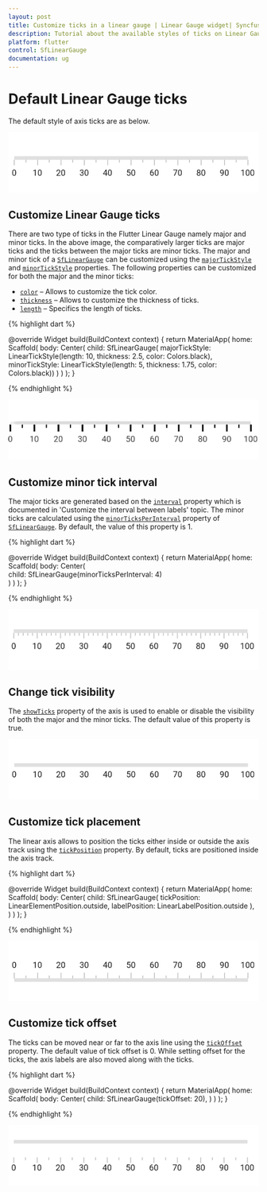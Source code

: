 ```yaml
---
layout: post
title: Customize ticks in a linear gauge | Linear Gauge widget| Syncfusion
description: Tutorial about the available styles of ticks on Linear Gauge Flutter widget.| Flutter Linear Gauge widget|
platform: flutter
control: SfLinearGauge
documentation: ug
---
```


# Default Linear Gauge ticks

The default style of axis ticks are as below.

![Initialize linear gauge for axis](images/getting-started/default_linear_gauge.png)

## Customize Linear Gauge ticks

There are two type of ticks in the Flutter Linear Gauge namely major and minor ticks. In the above image, the comparatively larger ticks are major ticks and the ticks between the major ticks are minor ticks. The major and minor tick of a [`SfLinearGauge`](https://pub.dev/documentation/syncfusion_flutter_gauges/latest/gauges/SfLinearGauge-class.html) can be customized using the [`majorTickStyle`](https://pub.dev/documentation/syncfusion_flutter_gauges/latest/gauges/SfLinearGauge/majorTickStyle.html) and [`minorTickStyle`](https://pub.dev/documentation/syncfusion_flutter_gauges/latest/gauges/MinorTickStyle-class.html) properties. The following properties can be customized for both the major and the minor ticks:
* [`color`](https://pub.dev/documentation/syncfusion_flutter_gauges/latest/gauges/MajorTickStyle/color.html) – Allows to customize the tick color.
* [`thickness`](https://pub.dev/documentation/syncfusion_flutter_gauges/latest/gauges/MajorTickStyle/thickness.html) – Allows to customize the thickness of ticks.
* [`length`](https://pub.dev/documentation/syncfusion_flutter_gauges/latest/gauges/MajorTickStyle/length.html) – Specifics the length of ticks.

{% highlight dart %} 

@override
  Widget build(BuildContext context) {
    return MaterialApp(
        home: Scaffold(
            body: Center(
              child: SfLinearGauge(
                  majorTickStyle: LinearTickStyle(length: 10, thickness: 2.5, color: Colors.black),
                  minorTickStyle: LinearTickStyle(length: 5, thickness: 1.75, color: Colors.black))
            )
        )
    );
  }

{% endhighlight %}

![Customize the linear gauge axis tick style](images/axis-ticks/axis-tick-style.png)

## Customize minor tick interval

The major ticks are generated based on the [`interval`](https://pub.dev/documentation/syncfusion_flutter_gauges/latest/gauges/SfLinearGauge/interval.html) property which is documented in 'Customize the interval between labels' topic. The minor ticks are calculated using the [`minorTicksPerInterval`](https://pub.dev/documentation/syncfusion_flutter_gauges/latest/gauges/SfLinearGauge/minorTicksPerInterval.html) property of [`SfLinearGauge`](https://pub.dev/documentation/syncfusion_flutter_gauges/latest/gauges/SfLinearGauge-class.html). By default, the value of this property is 1.

{% highlight dart %} 

@override
Widget build(BuildContext context) {
  return MaterialApp(
      home: Scaffold(
          body: Center(             
               child: SfLinearGauge(minorTicksPerInterval: 4)         
          )
      )
  );
}

{% endhighlight %}

![Customize linear gauge ticks per interval](images/axis-ticks/minor-ticks-per-interval.png)

## Change tick visibility

The [`showTicks`](https://pub.dev/documentation/syncfusion_flutter_gauges/latest/gauges/SfLinearGauge/showTicks.html) property of the axis is used to enable or disable the visibility of both the major and the minor ticks. The default value of this property is true.

![Customize linear gauge ticks visibility](images/axis-ticks/linear-gauge-tick-visibility.png)

## Customize tick placement

The linear axis allows to position the ticks either inside or outside the axis track using the [`tickPosition`](https://pub.dev/documentation/syncfusion_flutter_gauges/latest/gauges/SfLinearGauge/tickPosition.html) property. By default, ticks are positioned inside the axis track.

{% highlight dart %} 

@override
Widget build(BuildContext context) {
  return MaterialApp(
      home: Scaffold(
          body: Center(
                child: SfLinearGauge(
                    tickPosition: LinearElementPosition.outside,
                    labelPosition: LinearLabelPosition.outside
                ),
          )
      )
  );
}

{% endhighlight %}

![Customize linear gauge ticks placement](images/axis-ticks/tick-placement.png)


## Customize tick offset

The ticks can be moved near or far to the axis line using the [`tickOffset`](https://pub.dev/documentation/syncfusion_flutter_gauges/latest/gauges/SfLinearGauge/tickOffset.html) property. The default value of tick offset is 0. While setting offset for the ticks, the axis labels are also moved along with the ticks.

{% highlight dart %} 

@override
Widget build(BuildContext context) {
  return MaterialApp(
      home: Scaffold(
          body: Center(
                child: SfLinearGauge(tickOffset: 20),
          )
      )
    );
}

{% endhighlight %}

![Customize linear gauge ticks offset from axis](images/axis-ticks/customize-tick-offset.png)

